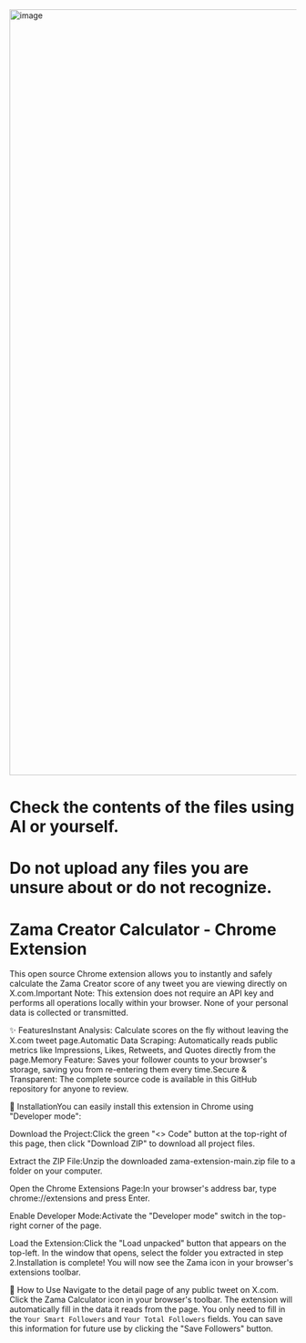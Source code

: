 <img width="1117" height="1345" alt="image" src="https://github.com/user-attachments/assets/d3cb4b83-2918-46fe-83b2-fbc05bea8fdd" />



# Check the contents of the files using AI or yourself.
# Do not upload any files you are unsure about or do not recognize.




# Zama Creator Calculator - Chrome Extension

This open source Chrome extension allows you to instantly and safely calculate the Zama Creator score of any tweet you are viewing directly on X.com.Important Note: This extension does not require an API key and performs all operations locally within your browser. None of your personal data is collected or transmitted.

✨ FeaturesInstant Analysis: Calculate scores on the fly without leaving the X.com tweet page.Automatic Data Scraping: Automatically reads public metrics like Impressions, Likes, Retweets, and Quotes directly from the page.Memory Feature: Saves your follower counts to your browser's storage, saving you from re-entering them every time.Secure & Transparent: The complete source code is available in this GitHub repository for anyone to review.

🚀 InstallationYou can easily install this extension in Chrome using "Developer mode":

Download the Project:Click the green "<> Code" button at the top-right of this page, then click "Download ZIP" to download all project files.

Extract the ZIP File:Unzip the downloaded zama-extension-main.zip file to a folder on your computer.

Open the Chrome Extensions Page:In your browser's address bar, type chrome://extensions and press Enter.

Enable Developer Mode:Activate the "Developer mode" switch in the top-right corner of the page.

Load the Extension:Click the "Load unpacked" button that appears on the top-left. In the window that opens, select the folder you extracted in step 2.Installation is complete! You will now see the Zama icon in your browser's extensions toolbar.


📖 How to Use
Navigate to the detail page of any public tweet on X.com.
Click the Zama Calculator icon in your browser's toolbar.
The extension will automatically fill in the data it reads from the page.
You only need to fill in the `Your Smart Followers` and `Your Total Followers` fields.
You can save this information for future use by clicking the "Save Followers" button.
